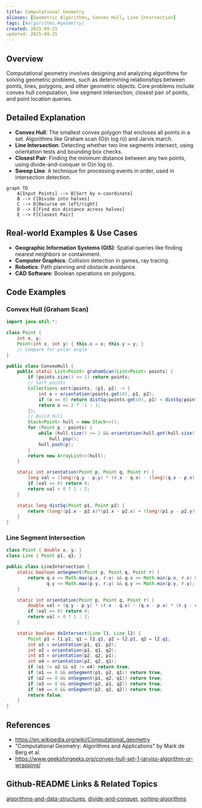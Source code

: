 ```yaml
---
title: Computational Geometry
aliases: [Geometric Algorithms, Convex Hull, Line Intersection]
tags: [#algorithms,#geometry]
created: 2025-09-25
updated: 2025-09-25
---
```


## Overview
Computational geometry involves designing and analyzing algorithms for solving geometric problems, such as determining relationships between points, lines, polygons, and other geometric objects. Core problems include convex hull computation, line segment intersection, closest pair of points, and point location queries.

## Detailed Explanation
- **Convex Hull**: The smallest convex polygon that encloses all points in a set. Algorithms like Graham scan (O(n log n)) and Jarvis march.
- **Line Intersection**: Detecting whether two line segments intersect, using orientation tests and bounding box checks.
- **Closest Pair**: Finding the minimum distance between any two points, using divide-and-conquer in O(n log n).
- **Sweep Line**: A technique for processing events in order, used in intersection detection.

```mermaid
graph TD
    A[Input Points] --> B[Sort by x-coordinate]
    B --> C[Divide into halves]
    C --> D[Recurse on left/right]
    D --> E[Find min distance across halves]
    E --> F[Closest Pair]
```

## Real-world Examples & Use Cases
- **Geographic Information Systems (GIS)**: Spatial queries like finding nearest neighbors or containment.
- **Computer Graphics**: Collision detection in games, ray tracing.
- **Robotics**: Path planning and obstacle avoidance.
- **CAD Software**: Boolean operations on polygons.

## Code Examples
### Convex Hull (Graham Scan)
```java
import java.util.*;

class Point {
    int x, y;
    Point(int x, int y) { this.x = x; this.y = y; }
    // Compare for polar angle
}

public class ConvexHull {
    public static List<Point> grahamScan(List<Point> points) {
        if (points.size() <= 1) return points;
        // Sort points
        Collections.sort(points, (p1, p2) -> {
            int o = orientation(points.get(0), p1, p2);
            if (o == 0) return distSq(points.get(0), p1) < distSq(points.get(0), p2) ? -1 : 1;
            return o == 2 ? -1 : 1;
        });
        // Build hull
        Stack<Point> hull = new Stack<>();
        for (Point p : points) {
            while (hull.size() >= 2 && orientation(hull.get(hull.size()-2), hull.peek(), p) != 2)
                hull.pop();
            hull.push(p);
        }
        return new ArrayList<>(hull);
    }

    static int orientation(Point p, Point q, Point r) {
        long val = (long)(q.y - p.y) * (r.x - q.x) - (long)(q.x - p.x) * (r.y - q.y);
        if (val == 0) return 0;
        return val > 0 ? 1 : 2;
    }

    static long distSq(Point p1, Point p2) {
        return (long)(p1.x - p2.x)*(p1.x - p2.x) + (long)(p1.y - p2.y)*(p1.y - p2.y);
    }
}
```

### Line Segment Intersection
```java
class Point { double x, y; }
class Line { Point p1, q1; }

public class LineIntersection {
    static boolean onSegment(Point p, Point q, Point r) {
        return q.x <= Math.max(p.x, r.x) && q.x >= Math.min(p.x, r.x) &&
               q.y <= Math.max(p.y, r.y) && q.y >= Math.min(p.y, r.y);
    }

    static int orientation(Point p, Point q, Point r) {
        double val = (q.y - p.y) * (r.x - q.x) - (q.x - p.x) * (r.y - q.y);
        if (val == 0) return 0;
        return val > 0 ? 1 : 2;
    }

    static boolean doIntersect(Line l1, Line l2) {
        Point p1 = l1.p1, q1 = l1.q1, p2 = l2.p1, q2 = l2.q1;
        int o1 = orientation(p1, q1, p2);
        int o2 = orientation(p1, q1, q2);
        int o3 = orientation(p2, q2, p1);
        int o4 = orientation(p2, q2, q1);
        if (o1 != o2 && o3 != o4) return true;
        if (o1 == 0 && onSegment(p1, p2, q1)) return true;
        if (o2 == 0 && onSegment(p1, q2, q1)) return true;
        if (o3 == 0 && onSegment(p2, p1, q2)) return true;
        if (o4 == 0 && onSegment(p2, q1, q2)) return true;
        return false;
    }
}
```

## References
- https://en.wikipedia.org/wiki/Computational_geometry
- "Computational Geometry: Algorithms and Applications" by Mark de Berg et al.
- https://www.geeksforgeeks.org/convex-hull-set-1-jarviss-algorithm-or-wrapping/

## Github-README Links & Related Topics
[algorithms-and-data-structures](../algorithms-and-data-structures/README.md), [divide-and-conquer](../divide-and-conquer/README.md), [sorting-algorithms](../sorting-algorithms/README.md)